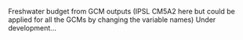 Freshwater budget from GCM outputs (IPSL CM5A2 here but could be applied for all the GCMs by changing the variable names)
Under development...
